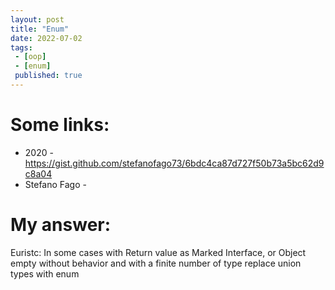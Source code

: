 ```yaml
---
layout: post
title: "Enum"
date: 2022-07-02
tags:
 - [oop]
 - [enum]
 published: true
---
```


# Some links:

- 2020 - https://gist.github.com/stefanofago73/6bdc4ca87d727f50b73a5bc62d9c8a04
- Stefano Fago - 


# My answer:

Euristc: 
In some cases with Return value as Marked Interface, or Object empty without behavior and with a finite number of type
replace union types with enum 